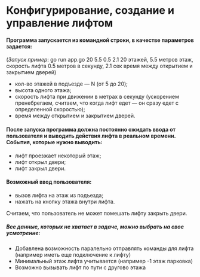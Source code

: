 Конфигурирование, создание и управление лифтом
==============================================

#### Программа запускается из командной строки, в качестве параметров задается:

(_Запуск пример_: go run app.go 20 5.5 0.5 2.1
20 этажей, 5.5 метров этаж, скорость лифта 0.5 метров в секунду, 2.1 сек время между открытием и закрытием дверей)

- кол-во этажей в подъезде — N (от 5 до 20);
- высота одного этажа;
- скорость лифта при движении в метрах в секунду (ускорением пренебрегаем, считаем, что когда лифт едет — он сразу едет с определенной скоростью);
- время между открытием и закрытием дверей.

#### После запуска программа должна постоянно ожидать ввода от пользователя и выводить действия лифта в реальном времени. События, которые нужно выводить:

- лифт проезжает некоторый этаж;
- лифт открыл двери;
- лифт закрыл двери.

#### Возможный ввод пользователя:

- вызов лифта на этаж из подъезда;
- нажать на кнопку этажа внутри лифта.

Считаем, что пользователь не может помешать лифту закрыть двери.

##### Все данные, которых не хватает в задаче, можно выбрать на свое усмотрение:
- Добавлена возможность паралельно отправлять команды для лифта (например иметь еще подключение к лифту)
- Минимальный этаж лифта учитывается (например -1 этаж парковка)
- Возможно вызывать лифт по пути с другово этажа
